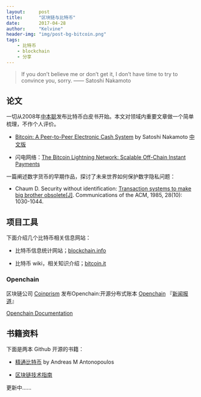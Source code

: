 ```yaml
---
layout:     post
title:      "区块链与比特币"
date:       2017-04-28
author:     "Kelvine"
header-img: "img/post-bg-bitcoin.png"
tags:
    - 比特币
    - blockchain
    - 分享
---
```



>If you don’t believe me or don’t get it, I don’t have time to try to convince you, sorry.
 —— Satoshi Nakamoto

## 论文

一切从2008年[中本聪](https://zh.wikipedia.org/wiki/%E4%B8%AD%E6%9C%AC%E8%81%AA)发布比特币白皮书开始。本文对领域内重要文章做一个简单梳理，不作个人评价。

- [Bitcoin: A Peer-to-Peer Electronic Cash System](https://bitcoin.org/bitcoin.pdf) by Satoshi Nakamoto  [中文版](http://www.8btc.com/wiki/bitcoin-a-peer-to-peer-electronic-cash-system)

- 闪电网络：[The Bitcoin Lightning Network: Scalable Off-Chain Instant Payments](https://lightning.network/lightning-network-paper.pdf) 

一篇阐述数字货币的早期作品，探讨了未来世界如何保护数字隐私问题：

- Chaum D. Security without identification: [Transaction systems to make big brother obsolete[J]](https://www.cs.ru.nl/~jhh/pub/secsem/chaum1985bigbrother.pdf). Communications of the ACM, 1985, 28(10): 1030-1044. 

## 项目工具

下面介绍几个比特币相关信息网站：

- 比特币信息统计网站；[blockchain.info](https://blockchain.info) 

- 比特币 wiki，相关知识介绍；[bitcoin.it](https://en.bitcoin.it/wiki/Main_Page) 

### Openchain

区块链公司 [Coinprism](https://www.coinprism.com/) 发布Openchain:开源分布式账本 [Openchain](https://www.openchain.org/)  『[新闻报道](https://news.bitcoin.com/openchain-enterprise-ready-blockchain-technology/)』

[Openchain Documentation](https://media.readthedocs.org/pdf/openchain/latest/openchain.pdf)


## 书籍资料

下面是两本 Github 开源的书籍：

- [精通比特币](http://zhibimo.com/read/wang-miao/mastering-bitcoin/index.html) by Andreas M Antonopoulos

- [区块链技术指南](https://yeasy.gitbooks.io/blockchain_guide/content/)


更新中......